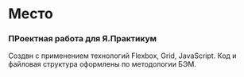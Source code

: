 # Место

### ПРоектная работа для Я.Практикум

Создвн с применением технологий Flexbox, Grid, JavaScript. Код и файловая структура оформлены по методологии БЭМ.